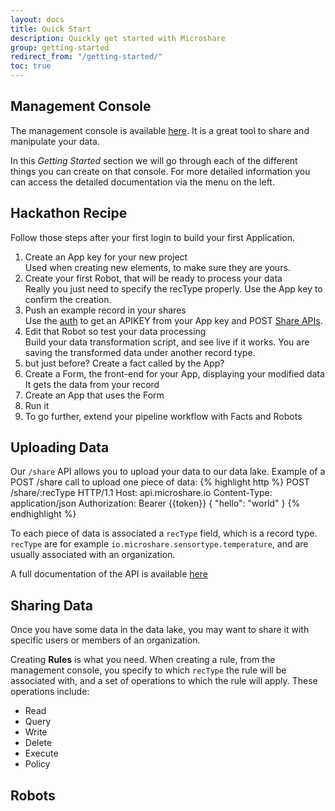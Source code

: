 ```yaml
---
layout: docs
title: Quick Start
description: Quickly get started with Microshare
group: getting-started
redirect_from: "/getting-started/"
toc: true
---
```


## Management Console
The management console is available [here](https://app.microshare.io).
It is a great tool to share and manipulate your data.

In this _Getting Started_ section we will go through each of the different things you can create on that console. For more detailed information you can access the detailed documentation via the menu on the left.

## Hackathon Recipe

Follow those steps after your first login to build your first Application. 

1. Create an App key for your new project  
Used when creating new elements, to make sure they are yours.
2. Create your first Robot, that will be ready to process your data  
Really you just need to specify the recType properly.
Use the App key to confirm the creation.
3. Push an example record in your shares  
Use the [auth](../../../assets/html/api-ms.html#folder-authentication) to get an APIKEY from your App key and POST [Share APIs](../../../assets/html/api-ms.html#folder-shares).
4. Edit that Robot so test your data processing  
Build your data transformation script, and see live if it works.
You are saving the transformed data under another record type.
5. but just before? Create a fact called by the App?  
5. Create a Form, the front-end for your App, displaying your modified data  
It gets the data from your record
6. Create an App that uses the Form  
7. Run it  
8. To go further, extend your pipeline workflow with Facts and Robots  

## Uploading Data
Our `/share` API allows you to upload your data to our data lake.
Example of a POST /share call to upload one piece of data:
{% highlight http %}
POST /share/:recType HTTP/1.1
Host: api.microshare.io
Content-Type: application/json
Authorization: Bearer {{token}}
{
  "hello": "world"
}
{% endhighlight %}

To each piece of data is associated a `recType` field, which is a record type. `recType` are for example `io.microshare.sensortype.temperature`, and are usually associated with an organization.

A full documentation of the API is available [here](https://microshare.github.io/docs/0.1/advanced/api-reference/)

## Sharing Data
Once you have some data in the data lake, you may want to share it with specific users or members of an organization.

Creating **Rules** is what you need. When creating a rule, from the management console, you specify to which `recType` the rule will be associated with, and a set of operations to which the rule will apply.
These operations include:
- Read
- Query
- Write
- Delete
- Execute
- Policy


## Robots
